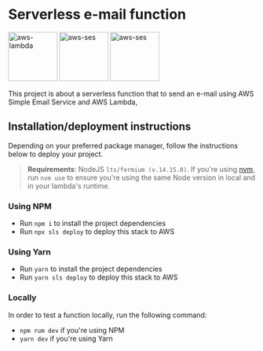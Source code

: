 # Serverless e-mail function 
<p alignItem='center' >
<img src='https://pics.freeicons.io/uploads/icons/png/20728984181536298169-512.png' height='100px' width='100px' alt='aws-lambda'/>
<img src='https://pics.freeicons.io/uploads/icons/png/10720372881536207296-512.png'
height='100px' width='100px' alt='aws-ses'
/>
<img src='https://pics.freeicons.io/uploads/icons/png/18661926311551942828-512.png'
height='100px' width='100px' alt='aws-ses'
/>
</p>
This project is about a serverless function that to send an e-mail using AWS Simple Email Service and AWS Lambda,  

## Installation/deployment instructions

Depending on your preferred package manager, follow the instructions below to deploy your project.

> **Requirements**: NodeJS `lts/fermium (v.14.15.0)`. If you're using [nvm](https://github.com/nvm-sh/nvm), run `nvm use` to ensure you're using the same Node version in local and in your lambda's runtime.

### Using NPM

- Run `npm i` to install the project dependencies
- Run `npx sls deploy` to deploy this stack to AWS

### Using Yarn

- Run `yarn` to install the project dependencies
- Run `yarn sls deploy` to deploy this stack to AWS

### Locally

In order to test a function locally, run the following command:

- `npm rum dev` if you're using NPM
- `yarn dev` if you're using Yarn


